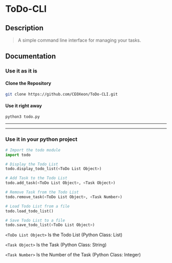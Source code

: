 # ToDo-CLI

## Description

> A simple command line interface for managing your tasks.

## Documentation

### Use it as it is

#### **Clone the Repository**

```bash
git clone https://github.com/CEOXeon/ToDo-CLI.git
```

#### **Use it right away**

```bash
python3 todo.py
```

---
---

### Use it in your python project

```python
# Import the todo module
import todo

# Display the Todo List
todo.display_todo_list(<ToDo List Object>)

# Add Task to the Todo List
todo.add_task(<ToDo List Object>, <Task Object>)

# Remove Task from the Todo List
todo.remove_task(<ToDo List Object>, <Task Number>)

# Load Todo List from a file
todo.load_todo_list()

# Save Todo List to a file
todo.save_todo_list(<ToDo List Object>)
```

```<ToDo List Object>``` Is the Todo List (Python Class: List)

```<Task Object>``` Is the Task (Python Class: String)

```<Task Number>``` Is the Number of the Task (Python Class: Integer)
